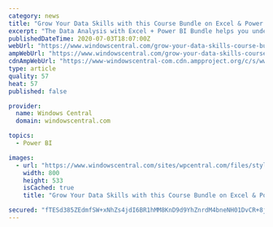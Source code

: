```yaml
---
category: news
title: "Grow Your Data Skills with this Course Bundle on Excel & Power Bi"
excerpt: "The Data Analysis with Excel + Power BI Bundle helps you understand the key tools and techniques, with three highly rated courses for just $24.99. In practically any modern business, major ..."
publishedDateTime: 2020-07-03T18:07:00Z
webUrl: "https://www.windowscentral.com/grow-your-data-skills-course-bundle-excel-power-bi"
ampWebUrl: "https://www.windowscentral.com/grow-your-data-skills-course-bundle-excel-power-bi?amp"
cdnAmpWebUrl: "https://www-windowscentral-com.cdn.ampproject.org/c/s/www.windowscentral.com/grow-your-data-skills-course-bundle-excel-power-bi?amp"
type: article
quality: 57
heat: 57
published: false

provider:
  name: Windows Central
  domain: windowscentral.com

topics:
  - Power BI

images:
  - url: "https://www.windowscentral.com/sites/wpcentral.com/files/styles/large/public/field/image/2020/07/sale_29685_article_image-3fbs.jpg"
    width: 800
    height: 533
    isCached: true
    title: "Grow Your Data Skills with this Course Bundle on Excel & Power Bi"

secured: "fTESd385ZEdmfSW+xNhZs4jdI6BR1hMM8KnD9d9YhZnrdM4bneNH01DvCR+8jXsD6Wd4mr3w1VU6Ecy45Q/sem4xE9UDvh8EZhsz5UKACANGp4yMa3k/lxi7X5PxDokCq6VpsrAEpyz+Np1aQ4PY0o/rXh6ww5+X5lLefkcUTBUGpfWF5CoBSOmOrvRGEMaCakG8Y4ADx/RMQ2FWD3S7EPsR6bd0yLxSy4Kmk0EnLRREK2e5qlzHj6thlFis2tFhmU3t8r/nK13tk2jNG4XCun1kRPoKfTNLSS2ILfFhEMVL7LPM+nozauXul3JZL6de5WfMo/1as+vBGHg09OHpTA==;aQHLDH86r2tQlp0l2LxS7Q=="
---
```



